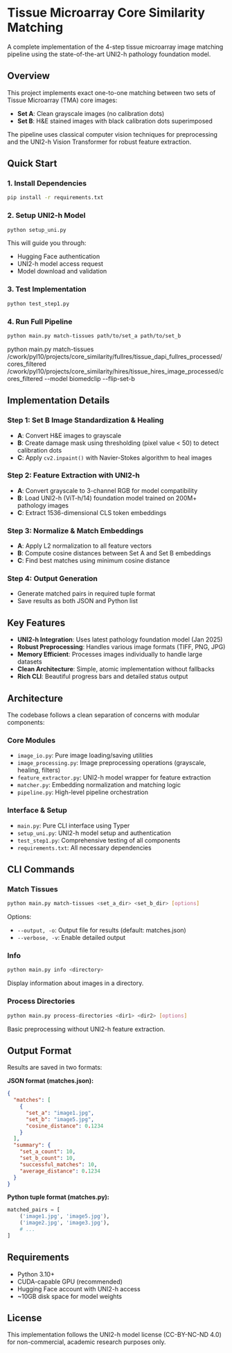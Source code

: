# Tissue Microarray Core Similarity Matching

A complete implementation of the 4-step tissue microarray image matching pipeline using the state-of-the-art UNI2-h pathology foundation model.

## Overview

This project implements exact one-to-one matching between two sets of Tissue Microarray (TMA) core images:
- **Set A**: Clean grayscale images (no calibration dots)
- **Set B**: H&E stained images with black calibration dots superimposed

The pipeline uses classical computer vision techniques for preprocessing and the UNI2-h Vision Transformer for robust feature extraction.

## Quick Start

### 1. Install Dependencies
```bash
pip install -r requirements.txt
```

### 2. Setup UNI2-h Model
```bash
python setup_uni.py
```
This will guide you through:
- Hugging Face authentication 
- UNI2-h model access request
- Model download and validation

### 3. Test Implementation
```bash
python test_step1.py
```

### 4. Run Full Pipeline
```bash
python main.py match-tissues path/to/set_a path/to/set_b
```
python main.py match-tissues  /cwork/pyl10/projects/core_similarity/fullres/tissue_dapi_fullres_processed/cores_filtered /cwork/pyl10/projects/core_similarity/hires/tissue_hires_image_processed/cores_filtered --model biomedclip --flip-set-b
## Implementation Details

### Step 1: Set B Image Standardization & Healing
- **A**: Convert H&E images to grayscale
- **B**: Create damage mask using thresholding (pixel value < 50) to detect calibration dots
- **C**: Apply `cv2.inpaint()` with Navier-Stokes algorithm to heal images

### Step 2: Feature Extraction with UNI2-h
- **A**: Convert grayscale to 3-channel RGB for model compatibility
- **B**: Load UNI2-h (ViT-h/14) foundation model trained on 200M+ pathology images
- **C**: Extract 1536-dimensional CLS token embeddings

### Step 3: Normalize & Match Embeddings
- **A**: Apply L2 normalization to all feature vectors
- **B**: Compute cosine distances between Set A and Set B embeddings
- **C**: Find best matches using minimum cosine distance

### Step 4: Output Generation
- Generate matched pairs in required tuple format
- Save results as both JSON and Python list

## Key Features

- **UNI2-h Integration**: Uses latest pathology foundation model (Jan 2025)
- **Robust Preprocessing**: Handles various image formats (TIFF, PNG, JPG)
- **Memory Efficient**: Processes images individually to handle large datasets
- **Clean Architecture**: Simple, atomic implementation without fallbacks
- **Rich CLI**: Beautiful progress bars and detailed status output

## Architecture

The codebase follows a clean separation of concerns with modular components:

### Core Modules
- `image_io.py`: Pure image loading/saving utilities
- `image_processing.py`: Image preprocessing operations (grayscale, healing, filters)
- `feature_extractor.py`: UNI2-h model wrapper for feature extraction
- `matcher.py`: Embedding normalization and matching logic
- `pipeline.py`: High-level pipeline orchestration

### Interface & Setup
- `main.py`: Pure CLI interface using Typer
- `setup_uni.py`: UNI2-h model setup and authentication
- `test_step1.py`: Comprehensive testing of all components
- `requirements.txt`: All necessary dependencies

## CLI Commands

### Match Tissues
```bash
python main.py match-tissues <set_a_dir> <set_b_dir> [options]
```

Options:
- `--output, -o`: Output file for results (default: matches.json)
- `--verbose, -v`: Enable detailed output

### Info
```bash
python main.py info <directory>
```
Display information about images in a directory.

### Process Directories
```bash
python main.py process-directories <dir1> <dir2> [options]
```
Basic preprocessing without UNI2-h feature extraction.

## Output Format

Results are saved in two formats:

**JSON format (matches.json):**
```json
{
  "matches": [
    {
      "set_a": "image1.jpg",
      "set_b": "image5.jpg", 
      "cosine_distance": 0.1234
    }
  ],
  "summary": {
    "set_a_count": 10,
    "set_b_count": 10,
    "successful_matches": 10,
    "average_distance": 0.1234
  }
}
```

**Python tuple format (matches.py):**
```python
matched_pairs = [
    ('image1.jpg', 'image5.jpg'),
    ('image2.jpg', 'image3.jpg'),
    # ...
]
```

## Requirements

- Python 3.10+
- CUDA-capable GPU (recommended)
- Hugging Face account with UNI2-h access
- ~10GB disk space for model weights

## License

This implementation follows the UNI2-h model license (CC-BY-NC-ND 4.0) for non-commercial, academic research purposes only.